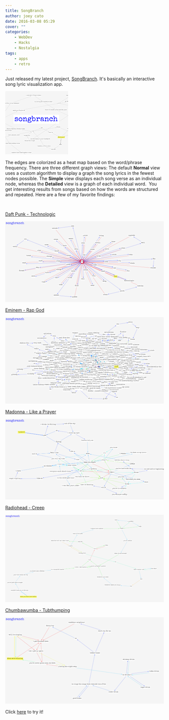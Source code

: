 ```yaml
---
title: SongBranch
author: joey cato
date: 2016-03-08 05:29
cover: ""
categories:
    - WebDev
    - Hacks
    - Nostalgia
tags:
    - apps
    - retro
---
```


Just released my latest project, [SongBranch](http://songbranch.gorch.com). It's basically an interactive song lyric
visualization app.

<a href="http://songbranch.gorch.com"><img src="sbsq.png" alt="songbranch_app" style="width:200px"/></a>

The edges are colorized as a heat map based on the word/phrase frequency. There are three different
graph views: The default **Normal** view uses a custom algorithm to display a graph the song lyrics in the fewest nodes
possible. The **Simple** view displays each song verse as an individual node, whereas the **Detailed** view is a graph of each individual word.  You get interesting results from songs based on how the words are structured and repeated. Here are a few of my favorite findings:

<br>

[Daft Punk - Technologic](http://songbranch.gorch.com/?artistName=daft+punk&songTitle=technologic)

![daftpunk](sb_daftpunk_technologic.png)

[Eminem - Rap God](http://songbranch.gorch.com/?artistName=eminem&songTitle=rap+god)

![eminem](sb_eminem_rapgod-1024x556.png)

[Madonna - Like a Prayer](http://songbranch.gorch.com/?artistName=madonna&songTitle=like+a+prayer)

![madonna](sb_madonnalikeaprayer-1024x521.png)

[Radiohead - Creep](http://songbranch.gorch.com/?artistName=radiohead&songTitle=creep)

![radiohead](sb_radioheadcreep-1024x563.png)

[Chumbawumba - Tubthumping](http://songbranch.gorch.com/?artistName=chumbawumba&songTitle=tubthumping)

![chumbawumba](sb_chumbawumba-1024x556.png)

Click [here](http://songbranch.gorch.com) to try it!
